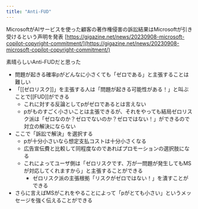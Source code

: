```yaml
---
title: "Anti-FUD"
---
```


MicrosoftがAIサービスを使った顧客の著作権侵害の訴訟結果はMicrosoftが引き受けるという声明を発表
[https://gigazine.net/news/20230908-microsoft-copilot-copyright-commitment/](https://gigazine.net/news/20230908-microsoft-copilot-copyright-commitment/)

素晴らしいAnti-FUDだと思った

- 問題が起きる確率pがどんなに小さくても「ゼロである」と主張することは難しい
- 「[[ゼロリスク]]」を主張する人は「問題が起きる可能性がある！」と叫ぶことで[[FUD]]ができる
    - これに対する反論としてpがゼロであるとは言えない
    - pがものすごく小さいことは主張できるが、それをやっても結局ゼロリスク派は「ゼロなのか？ゼロでないのか？ゼロではない！」ができるので対立の解決にならない
- ここで「訴訟で解決」を選択する
    - pが十分小さいなら想定支払コストは十分小さくなる
    - 広告宣伝費と比較して同程度なのであればプロモーションの選択肢になる
    - これによってユーザ側は「ゼロリスクです、万が一問題が発生してもMSが対応してくれますから」と主張することができる
        - ゼロリスク派の主張根拠「リスクがゼロではない！」を潰すことができる
- さらに言えばMSがこれをやることによって「pがとても小さい」というメッセージを強く伝えることができる
